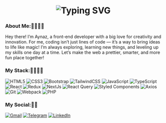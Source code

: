  <h1 align="center">
   <img src="https://readme-typing-svg.herokuapp.com?font=Fira+Code&weight=700&size=40&duration=2500&pause=700&color=D2B48C&center=true&vCenter=true&width=700&height=100&lines=Hey+cutie+✨🤍;I'm+Aynaz+Khazali+💫✨;So+happy+to+see+you+here+🤎💫" alt="Typing SVG" />
</h1>


### About Me:🤍👩🏻‍💻
 Hey there! I’m Aynaz, a front-end developer with a big love for creativity and innovation.
For me, coding isn’t just lines of code — it’s a way to bring ideas to life like magic!
I’m always exploring, learning new things, and leveling up my skills one day at a time.
Let’s make the web a prettier, smarter, and more fun place together!



### My Stack:🤍👩🏻‍💻
![HTML5](https://img.shields.io/badge/html5-%23E34F26.svg?style=for-the-badge&logo=html5&logoColor=white)
![CSS3](https://img.shields.io/badge/css3-%231572B6.svg?style=for-the-badge&logo=css3&logoColor=white)
![Bootstrap](https://img.shields.io/badge/bootstrap-%23563D7C.svg?style=for-the-badge&logo=bootstrap&logoColor=white)
![TailwindCSS](https://img.shields.io/badge/tailwindcss-%2338B2AC.svg?style=for-the-badge&logo=tailwind-css&logoColor=white)
![JavaScript](https://img.shields.io/badge/javascript-%23323330.svg?style=for-the-badge&logo=javascript&logoColor=%23F7DF1E)
![TypeScript](https://img.shields.io/badge/typescript-%23007ACC.svg?style=for-the-badge&logo=typescript&logoColor=white)
![React](https://img.shields.io/badge/react-%2320232a.svg?style=for-the-badge&logo=react&logoColor=%2361DAFB)
![Redux](https://img.shields.io/badge/redux-%23593d88.svg?style=for-the-badge&logo=redux&logoColor=white)
![NextJs](https://img.shields.io/badge/NextJs-000000?logo=Next.js&logoColor=white&style=for-the-badge)
![React Query](https://img.shields.io/badge/-React%20Query-FF4154?style=for-the-badge&logo=react%20query&logoColor=white)
![Styled Components](https://img.shields.io/badge/styled--components-DB7093?style=for-the-badge&logo=styled-components&logoColor=white)
![Axios](https://img.shields.io/badge/Axios-5A29E4?logo=Axios&logoColor=white&style=for-the-badge)
![Git](https://img.shields.io/badge/Git-F05032?logo=Git&logoColor=white&style=for-the-badge)
![Webpack](https://img.shields.io/badge/webpack-%238DD6F9.svg?style=for-the-badge&logo=webpack&logoColor=black)
![PHP](https://img.shields.io/badge/php-%23777BB4.svg?style=for-the-badge&logo=php&logoColor=white)


### My Social:📱🤍
  [![Gmail](https://img.shields.io/badge/Gmail-EA4335?logo=Gmail&logoColor=white&style=for-the-badge)](aynazkai2@gmail.com)
  [![Telegram](https://img.shields.io/badge/Telegram-229ED9?logo=Telegram&logoColor=white&style=for-the-badge)](https://t.me/ayynazyy)
  [![LinkedIn](https://img.shields.io/badge/LinkedIn-0A66C2?logo=LinkedIn&logoColor=white&style=for-the-badge)](https://www.linkedin.com/in/aynaz-khazali)

